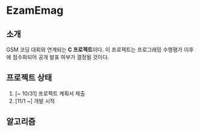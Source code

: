 # EzamEmag

## 소개

GSM 코딩 대회와 연계되는 **C 프로젝트**이다. 이 프로젝트는 프로그래밍 수행평가 이후에 점수화되어 공개 발표 여부가 결정될 것이다.

## 프로젝트 상태

1. [~ 10/31] 프로젝트 계획서 제출
2. [11/1 ~] 개발 시작

## 알고리즘
